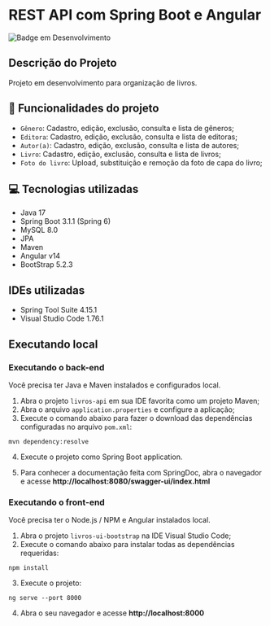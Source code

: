 # REST API com Spring Boot e Angular

![Badge em Desenvolvimento](http://img.shields.io/static/v1?label=STATUS&message=EM%20DESENVOLVIMENTO&color=GREEN&style=for-the-badge)

## Descrição do Projeto

Projeto em desenvolvimento para organização de livros.

## :hammer: Funcionalidades do projeto

- `Gênero`: Cadastro, edição, exclusão, consulta e lista de gêneros;
- `Editora`: Cadastro, edição, exclusão, consulta e lista de editoras;
- `Autor(a)`: Cadastro, edição, exclusão, consulta e lista de autores;
- `Livro`: Cadastro, edição, exclusão, consulta e lista de livros;
- `Foto do livro`: Upload, substituição e remoção da foto de capa do livro;

## :computer: Tecnologias utilizadas
- Java 17
- Spring Boot 3.1.1 (Spring 6)
- MySQL 8.0
- JPA
- Maven
- Angular v14
- BootStrap 5.2.3

## IDEs utilizadas
 - Spring Tool Suite 4.15.1
 - Visual Studio Code 1.76.1

## Executando local

### Executando o back-end

Você precisa ter Java e Maven instalados e configurados local.

1. Abra o projeto `livros-api` em sua IDE favorita como um projeto Maven; 
2. Abra o arquivo `application.properties` e configure a aplicação;
3. Execute o comando abaixo para fazer o download das dependências configuradas no arquivo `pom.xml`:

```
mvn dependency:resolve
```

4. Execute o projeto como Spring Boot application.

5. Para conhecer a documentação feita com SpringDoc, abra o navegador e acesse **http://localhost:8080/swagger-ui/index.html**

### Executando o front-end

Você precisa ter o Node.js / NPM e Angular instalados local.

1. Abra o projeto `livros-ui-bootstrap` na IDE Visual Studio Code;
2. Execute o comando abaixo para instalar todas as dependências requeridas:

```
npm install
```

3. Execute o projeto:

```
ng serve --port 8000
```

4. Abra o seu navegador e acesse **http://localhost:8000**